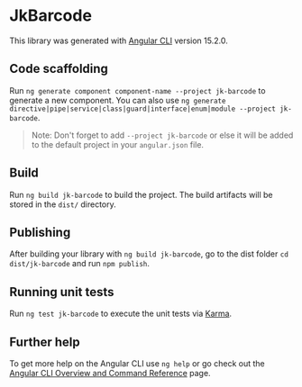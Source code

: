 # JkBarcode

This library was generated with [Angular CLI](https://github.com/angular/angular-cli) version 15.2.0.

## Code scaffolding

Run `ng generate component component-name --project jk-barcode` to generate a new component. You can also use `ng generate directive|pipe|service|class|guard|interface|enum|module --project jk-barcode`.
> Note: Don't forget to add `--project jk-barcode` or else it will be added to the default project in your `angular.json` file. 

## Build

Run `ng build jk-barcode` to build the project. The build artifacts will be stored in the `dist/` directory.

## Publishing

After building your library with `ng build jk-barcode`, go to the dist folder `cd dist/jk-barcode` and run `npm publish`.

## Running unit tests

Run `ng test jk-barcode` to execute the unit tests via [Karma](https://karma-runner.github.io).

## Further help

To get more help on the Angular CLI use `ng help` or go check out the [Angular CLI Overview and Command Reference](https://angular.io/cli) page.
